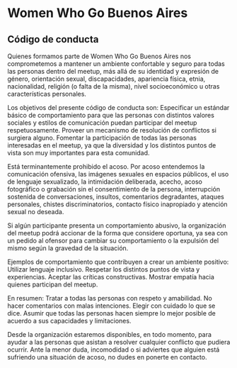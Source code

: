 # Women Who Go Buenos Aires

## Código de conducta

Quienes formamos parte de Women Who Go Buenos Aires nos comprometemos a mantener un ambiente confortable y seguro para todas las personas dentro del meetup, más allá de su identidad y expresión de género, orientación sexual, discapacidades, apariencia física, etnia, nacionalidad, religión (o falta de la misma), nivel socioeconómico u otras características personales.

Los objetivos del presente código de conducta son:
Especificar un estándar básico de comportamiento para que las personas con distintos valores sociales y estilos de comunicación puedan participar del meetup respetuosamente.
Proveer un mecanismo de resolución de conflictos si surgiera alguno.
Fomentar la participación de todas las personas interesadas en el meetup, ya que la diversidad y los distintos puntos de vista son muy importantes para esta comunidad.

Está terminantemente prohibido el acoso. Por acoso entendemos la comunicación ofensiva, las imágenes sexuales en espacios públicos, el uso de lenguaje sexualizado, la intimidación deliberada, acecho, acoso fotográfico o grabación sin el consentimiento de la persona, interrupción sostenida de conversaciones, insultos, comentarios degradantes, ataques personales, chistes discriminatorios, contacto físico inapropiado y atención sexual no deseada.

Si algún participante presenta un comportamiento abusivo, la organización del meetup podrá accionar de la forma que considere oportuna, ya sea con un pedido al ofensor para cambiar su comportamiento o la expulsión del mismo según la gravedad de la situación.

Ejemplos de comportamiento que contribuyen a crear un ambiente positivo:
Utilizar lenguaje inclusivo.
Respetar los distintos puntos de vista y experiencias.
Aceptar las críticas constructivas.
Mostrar empatía hacia quienes participan del meetup.

En resumen:
Tratar a todas las personas con respeto y amabilidad.
No hacer comentarios con malas intenciones.
Elegir con cuidado lo que se dice.
Asumir que todas las personas hacen siempre lo mejor posible de acuerdo a sus capacidades y limitaciones.

Desde la organización estaremos disponibles, en todo momento, para ayudar a las personas que asistan a resolver cualquier conflicto que pudiera ocurrir. Ante la menor duda, incomodidad o si adviertes que alguien está sufriendo una situación de acoso, no dudes en ponerte en contacto.

